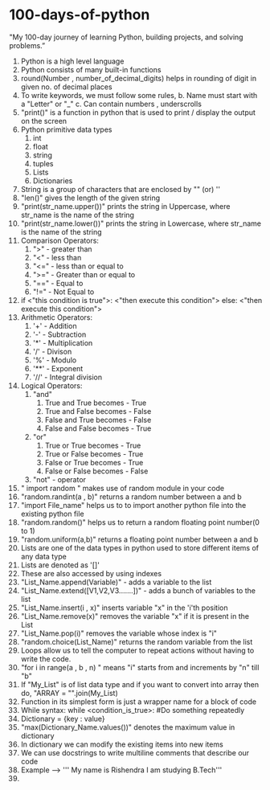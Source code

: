 # 100-days-of-python
"My 100-day journey of learning Python, building projects, and solving problems.”
1. Python is a high level language
2. Python consists of many built-in functions
3. round(Number , number_of_decimal_digits) helps in rounding of digit in given no. of decimal places
4. To write keywords, we must follow some rules,
    b. Name must start with a "Letter" or "_"
    c. Can contain numbers , underscrolls
5. "print()" is a function in python that is used to print / display the output on the screen
6. Python primitive data types
      1. int
      2. float
      3. string
      4. tuples
      5. Lists
      6. Dictionaries
7. String is a group of characters that are enclosed by "" (or) ''
8. "len()" gives the length of the given string
9. "print(str_name.upper())" prints the string in Uppercase, where str_name is the name of the string
10. "print(str_name.lower())" prints the string in Lowercase, where str_name is the name of the string
11. Comparison Operators:
    1. ">" - greater than
    2. "<" - less than
    3. "<=" - less than or equal to
    4. ">=" - Greater than or equal to
    5. "==" - Equal to
    6. "!=" - Not Equal to
12. if <"this condition is true">:
         <"then execute this condition">
    else:
         <"then execute this condition">
13. Arithmetic Operators:
    1. '+' - Addition
    2. '-' - Subtraction
    3. '*' - Multiplication
    4. '/' - Divison
    5. '%' - Modulo
    6. '**' - Exponent
    7. '//' - Integral division
14. Logical Operators:
    1. "and"
       1. True and True becomes - True
       2. True and False becomes - False
       3. False and True becomes - False
       4. False and False becomes - True
    2. "or"
       1. True or True becomes - True
       2. True or False becomes - True
       3. False or True becomes - True
       4. False or False becomes - False
    3. "not" - operator
15. " import random " makes use of random module in your code
16. "random.randint(a , b)" returns a random number between a and b
17. "import File_name" helps us to to import another python file into the existing python file
18. "random.random()" helps us to return a random floating point number(0 to 1)
19. "random.uniform(a,b)" returns a floating point number between a and b
20. Lists are one of the data types in python used to store different items of any data type
21. Lists are denoted as '[]'
22. These are also accessed by using indexes
23. "List_Name.append(Variable)" - adds a variable to the list
24. "List_Name.extend([V1,V2,V3.......])" - adds a bunch of variables to the list
25. "List_Name.insert(i , x)" inserts variable "x" in the 'i'th position
26. "List_Name.remove(x)" removes the variable "x" if it is present in the List
27. "List_Name.pop(i)" removes the variable whose index is "i"
28. "random.choice(List_Name)" returns the random variable from the list
29. Loops allow us to tell the computer to repeat actions without having to write the code.
30. "for i in range(a , b , n) " means "i" starts from and increments by "n" till "b"
31. If "My_List" is of list data type and if you want to convert into array then do, "ARRAY = "".join(My_List)
32. Function in its simplest form is just a wrapper name for a block of code
33. While syntax:
    while <condition_is_true>:
          #Do something repeatedly
34. Dictionary = {key : value}
35. "max(Dictionary_Name.values())" denotes the maximum value in dictionary
36. In dictionary we can modify the existing items into new items
37. We can use docstrings to write multiline comments that describe our code
38. Example --> ''' My name is Rishendra
                    I am studying B.Tech'''
39.       
    
